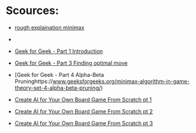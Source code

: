 # Scources:
- [rough explaination minimax](https://levelup.gitconnected.com/mastering-tic-tac-toe-with-minimax-algorithm-3394d65fa88f)
- 
- [Geek for Geek - Part 1 Introduction](https://www.geeksforgeeks.org/minimax-algorithm-in-game-theory-set-1-introduction/)
- [Geek for Geek - Part 3 Finding optimal move](https://www.geeksforgeeks.org/minimax-algorithm-in-game-theory-set-3-tic-tac-toe-ai-finding-optimal-move/)
- [Geek for Geek - Part  4 Alpha-Beta Pruninghttps://www.geeksforgeeks.org/minimax-algorithm-in-game-theory-set-4-alpha-beta-pruning/)

- [Create AI for Your Own Board Game From Scratch pt 1](https://towardsdatascience.com/lets-beat-games-using-a-bunch-of-code-part-1-tic-tac-toe-1543e981fec1)
- [Create AI for Your Own Board Game From Scratch pt 2](https://towardsdatascience.com/create-ai-for-your-own-board-game-from-scratch-minimax-part-2-517e1c1e3362)
- [Create AI for Your Own Board Game From Scratch pt 3](https://towardsdatascience.com/create-ai-for-your-own-board-game-from-scratch-alpha-zero-part-3-f22761372245)
